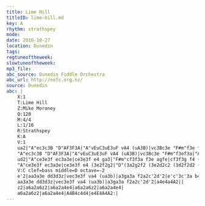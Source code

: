 ```yaml
---
title: Lime Hill
titleID: lime-hill.md
key: A
rhythm: strathspey
mode:
date: 2016-10-27
location: Dunedin
tags:
regtuneoftheweek:
slowtuneoftheweek:
mp3_file:
abc_source: Dunedin Fiddle Orchestra
abc_url: http://nefc.org.nz/
source: Dunedin
abc: |
    X:1
    T:Lime Hill
    Z:Mike Moroney
    Q:120
    M:4/4
    L:1/16
    R:Strathspey
    K:A
    V:1
    ua2|"A"ec3c3B "D"AF3F3A|"A"vEuC3uE3uF vA4 (uA3B)|vc3Bc3e "F#m"f3e fa3|"A"ec3c3A "E"B4 u(Ba3)|
    "A"ec3c3B "D"AF3F3A|"A"vEuC3uE3uF vA4 (uA3B)|vc3Bc3e "F#m"f3ef3a|"A"ec3"E"Bc3 "A"vA4 uA2||
    ud2|"A"ce3e3f ec3a3e|ce3e3f e4 ga3|"F#m"cf3f3a f3e agfe|cf3f3g f4 (3f2g2a2|
    "A"ce3e3f ec3a3e|ce3e3f e4 (3e2f2g2|"D"(3a2g2f2 (3e2d2c2 (3d2f2d2 (3c2e2c2|"E7"BE3G3B "A"vA4 uA2:|
    V:C clef=bass middle=D octave=-2
    e'2|aa3a3e dd3d3z|vec3e3f va4 (ua3b)|a3ga3a f2a2c'2d'2|e'c'3c'3a b4e4|
    aa3a3e dd3d3z|vec3e3f va4 (ua3b)|a3ga3a f2a2c'2d'2|a4e4a4A2||
    z2|a6a2a6z2|a6a2a4e4|a6a2a6z2|a6a2a4e4|
    a6a2a6z2|a6a2a4e4|A4B4c4d4|e4E4A4A2:|
---
```

